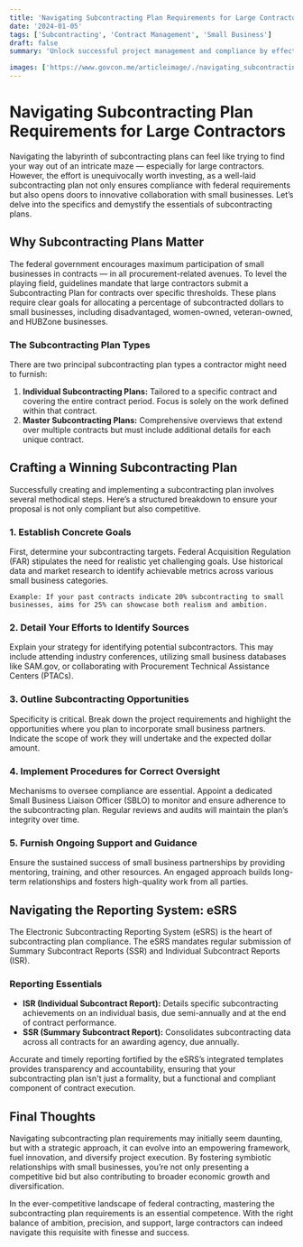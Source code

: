 ```yaml
---
title: 'Navigating Subcontracting Plan Requirements for Large Contractors'
date: '2024-01-05'
tags: ['Subcontracting', 'Contract Management', 'Small Business']
draft: false
summary: 'Unlock successful project management and compliance by effectively navigating subcontracting plan requirements for large contractors.'

images: ['https://www.govcon.me/articleimage/./navigating_subcontracting_plan_requirements_for_large_contractors.webp']
---
```


# Navigating Subcontracting Plan Requirements for Large Contractors

Navigating the labyrinth of subcontracting plans can feel like trying to find your way out of an intricate maze — especially for large contractors. However, the effort is unequivocally worth investing, as a well-laid subcontracting plan not only ensures compliance with federal requirements but also opens doors to innovative collaboration with small businesses. Let’s delve into the specifics and demystify the essentials of subcontracting plans.

## Why Subcontracting Plans Matter

The federal government encourages maximum participation of small businesses in contracts — in all procurement-related avenues. To level the playing field, guidelines mandate that large contractors submit a Subcontracting Plan for contracts over specific thresholds. These plans require clear goals for allocating a percentage of subcontracted dollars to small businesses, including disadvantaged, women-owned, veteran-owned, and HUBZone businesses.

### The Subcontracting Plan Types

There are two principal subcontracting plan types a contractor might need to furnish:

1. **Individual Subcontracting Plans:** Tailored to a specific contract and covering the entire contract period. Focus is solely on the work defined within that contract.
2. **Master Subcontracting Plans:** Comprehensive overviews that extend over multiple contracts but must include additional details for each unique contract.

## Crafting a Winning Subcontracting Plan

Successfully creating and implementing a subcontracting plan involves several methodical steps. Here’s a structured breakdown to ensure your proposal is not only compliant but also competitive.

### 1. **Establish Concrete Goals**

First, determine your subcontracting targets. Federal Acquisition Regulation (FAR) stipulates the need for realistic yet challenging goals. Use historical data and market research to identify achievable metrics across various small business categories. 

```
Example: If your past contracts indicate 20% subcontracting to small businesses, aims for 25% can showcase both realism and ambition.
```

### 2. **Detail Your Efforts to Identify Sources**

Explain your strategy for identifying potential subcontractors. This may include attending industry conferences, utilizing small business databases like SAM.gov, or collaborating with Procurement Technical Assistance Centers (PTACs).

### 3. **Outline Subcontracting Opportunities**

Specificity is critical. Break down the project requirements and highlight the opportunities where you plan to incorporate small business partners. Indicate the scope of work they will undertake and the expected dollar amount.

### 4. **Implement Procedures for Correct Oversight**

Mechanisms to oversee compliance are essential. Appoint a dedicated Small Business Liaison Officer (SBLO) to monitor and ensure adherence to the subcontracting plan. Regular reviews and audits will maintain the plan’s integrity over time.

### 5. **Furnish Ongoing Support and Guidance**

Ensure the sustained success of small business partnerships by providing mentoring, training, and other resources. An engaged approach builds long-term relationships and fosters high-quality work from all parties.

## Navigating the Reporting System: eSRS

The Electronic Subcontracting Reporting System (eSRS) is the heart of subcontracting plan compliance. The eSRS mandates regular submission of Summary Subcontract Reports (SSR) and Individual Subcontract Reports (ISR). 

### Reporting Essentials

- **ISR (Individual Subcontract Report):** Details specific subcontracting achievements on an individual basis, due semi-annually and at the end of contract performance.
- **SSR (Summary Subcontract Report):** Consolidates subcontracting data across all contracts for an awarding agency, due annually.

Accurate and timely reporting fortified by the eSRS’s integrated templates provides transparency and accountability, ensuring that your subcontracting plan isn't just a formality, but a functional and compliant component of contract execution.

## Final Thoughts

Navigating subcontracting plan requirements may initially seem daunting, but with a strategic approach, it can evolve into an empowering framework, fuel innovation, and diversify project execution. By fostering symbiotic relationships with small businesses, you’re not only presenting a competitive bid but also contributing to broader economic growth and diversification.

In the ever-competitive landscape of federal contracting, mastering the subcontracting plan requirements is an essential competence. With the right balance of ambition, precision, and support, large contractors can indeed navigate this requisite with finesse and success.